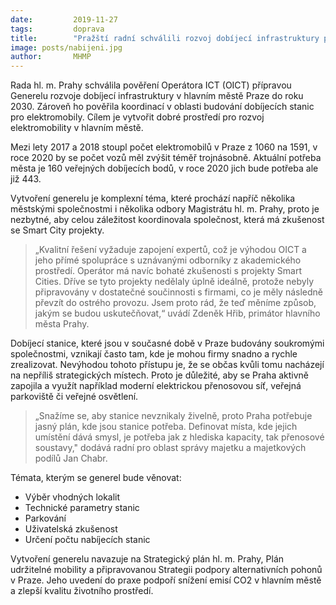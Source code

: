 ```yaml
---
date:         2019-11-27
tags:         doprava
title:        "Pražští radní schválili rozvoj dobíjecí infrastruktury pro elektromobily"
image: posts/nabijeni.jpg
author:       MHMP
---
```


Rada hl. m. Prahy schválila pověření Operátora ICT (OICT) přípravou Generelu rozvoje dobíjecí infrastruktury v hlavním městě Praze do roku 2030. Zároveň ho pověřila koordinací v oblasti budování dobíjecích stanic pro elektromobily. Cílem je vytvořit dobré prostředí pro rozvoj elektromobility v hlavním městě. 

Mezi lety 2017 a 2018 stoupl počet elektromobilů v Praze z 1060 na 1591, v roce 2020 by se počet vozů měl zvýšit téměř trojnásobně. Aktuální potřeba města je 160 veřejných dobíjecích bodů, v roce 2020 jich bude potřeba ale již 443. 

Vytvoření generelu je komplexní téma, které prochází napříč několika městskými společnostmi i několika odbory Magistrátu hl. m. Prahy, proto je nezbytné, aby celou záležitost koordinovala společnost, která má zkušenost se Smart City projekty. 

> „Kvalitní řešení vyžaduje zapojení expertů, což je výhodou OICT a jeho přímé spolupráce s uznávanými odborníky z akademického prostředí. Operátor má navíc bohaté zkušenosti s projekty Smart Cities. Dříve se tyto projekty nedělaly úplně ideálně, protože nebyly připravovány v dostatečné součinnosti s firmami, co je měly následně převzít do ostrého provozu. Jsem proto rád, že teď měníme způsob, jakým se budou uskutečňovat,“ uvádí Zdeněk Hřib, primátor hlavního města Prahy.

Dobíjecí stanice, které jsou v současné době v Praze budovány soukromými společnostmi, vznikají často tam, kde je mohou firmy snadno a rychle zrealizovat. Nevýhodou tohoto přístupu je, že se občas kvůli tomu nacházejí na nepříliš strategických místech. Proto je důležité, aby se Praha aktivně zapojila a využít například moderní elektrickou přenosovou síť, veřejná parkoviště či veřejné osvětlení. 

> „Snažíme se, aby stanice nevznikaly živelně, proto Praha potřebuje jasný plán, kde jsou stanice potřeba. Definovat místa, kde jejich umístění dává smysl, je potřeba jak z hlediska kapacity, tak přenosové soustavy," dodává radní pro oblast správy majetku a majetkových podílů Jan Chabr.

Témata, kterým se generel bude věnovat:

* Výběr vhodných lokalit
* Technické parametry stanic
* Parkování
* Uživatelská zkušenost
* Určení počtu nabíjecích stanic

Vytvoření generelu navazuje na Strategický plán hl. m. Prahy, Plán udržitelné mobility a připravovanou Strategii podpory alternativních pohonů v Praze. Jeho uvedení do praxe podpoří snížení emisí CO2 v hlavním městě a zlepší kvalitu životního prostředí. 

